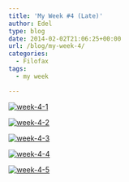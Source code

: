 ```yaml
---
title: 'My Week #4 (Late)'
author: Edel
type: blog
date: 2014-02-02T21:06:25+00:00
url: /blog/my-week-4/
categories:
  - Filofax
tags:
  - my week

---
```

[<img src="http://erzadel.net/blog/wp-content/uploads/2014/02/week-4-1.png" alt="week-4-1" class="img-responsive" />][1]

[<img src="http://erzadel.net/blog/wp-content/uploads/2014/02/week-4-2.png" alt="week-4-2" class="img-responsive" />][2]

[<img src="http://erzadel.net/blog/wp-content/uploads/2014/02/week-4-3.png" alt="week-4-3" class="img-responsive" />][3]

[<img src="http://erzadel.net/blog/wp-content/uploads/2014/02/week-4-4.png" alt="week-4-4" class="img-responsive" />][4]

[<img src="http://erzadel.net/blog/wp-content/uploads/2014/02/week-4-5.png" alt="week-4-5" class="img-responsive" />][5]




 [1]: http://erzadel.net/blog/wp-content/uploads/2014/02/week-4-1.png
 [2]: http://erzadel.net/blog/wp-content/uploads/2014/02/week-4-2.png
 [3]: http://erzadel.net/blog/wp-content/uploads/2014/02/week-4-3.png
 [4]: http://erzadel.net/blog/wp-content/uploads/2014/02/week-4-4.png
 [5]: http://erzadel.net/blog/wp-content/uploads/2014/02/week-4-5.png